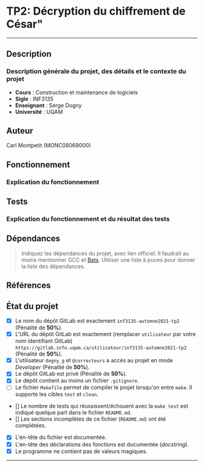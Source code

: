 # TP2: Décryption du chiffrement de César"

---

## Description

### Description générale du projet, des détails et le contexte du projet

- **Cours** : Construction et maintenance de logiciels
- **Sigle** : INF3135
- **Enseignant** : Serge Dogny
- **Université** : UQAM

## Auteur

Carl Montpetit (MONC08069000)

## Fonctionnement

### Explication du fonctionnement

## Tests

### Explication du fonctionnement et du résultat des tests

## Dépendances

> Indiquez les dépendances du projet, avec lien officiel. Il faudrait au moins
> mentionner GCC et [Bats](https://github.com/bats-core/bats-core). Utiliser une
> liste à puces pour donner la liste des dépendances.

## Références

## État du projet

* [x] Le nom du dépôt GitLab est exactement `inf3135-automne2021-tp2` (Pénalité de
  **50%**).
* [x] L'URL du dépôt GitLab est exactement (remplacer `utilisateur` par votre
  nom identifiant GitLab) `https://gitlab.info.uqam.ca/utilisateur/inf3135-automne2021-tp2`
  (Pénalité de **50%**).
* [x] L'utilisateur `dogny_g` et `@correcteurs` a accès au projet en mode *Developer*
  (Pénalité de **50%**).
* [x] Le dépôt GitLab est privé (Pénalité de **50%**).
* [x] Le dépôt contient au moins un fichier `.gitignore`.
* [ ] Le fichier `Makefile` permet de compiler le projet lorsqu'on entre
  `make`. Il supporte les cibles `test` et `clean`.
* [] Le nombre de tests qui réussissent/échouent avec la `make test` est
  indiqué quelque part dans le fichier `README.md`.
* [] Les sections incomplètes de ce fichier (`README.md`) ont été complétées.
* [x] L'en-tête du fichier est documentée.
* [x] L'en-tête des déclarations des fonctions est documentée (*docstring*).
* [x] Le programme ne contient pas de valeurs magiques.

---
